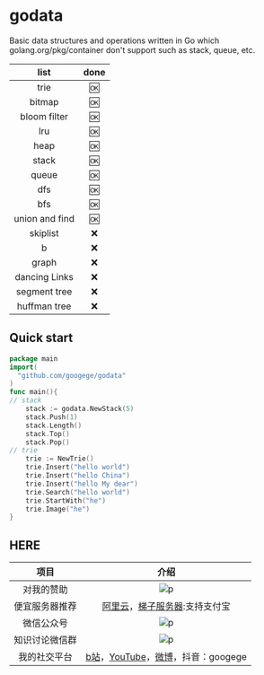 # godata
Basic data structures and operations written in Go which  golang.org/pkg/container don't support such as stack, queue, etc.

|list|done|
|:---:|:---:|
|trie|:ok:|
|bitmap|:ok:|
|bloom filter|:ok:|
|lru|:ok:|
|heap|:ok:|
|stack|:ok:|
|queue|:ok:|
|dfs|:ok:|
|bfs|:ok:|
|union and find|:ok:|
|skiplist|:x:|
|b|:x:|
|graph|:x:|
|dancing Links|:x:|
|segment tree|:x:|
|huffman tree|:x:|
## Quick start
```go
package main
import(
  "github.com/googege/godata"
)
func main(){
// stack
    stack := godata.NewStack(5)
    stack.Push(1)
    stack.Length()
    stack.Top()
    stack.Pop()
// trie
    trie := NewTrie()
    trie.Insert("hello world")
    trie.Insert("hello China")
    trie.Insert("hello My dear")
    trie.Search("hello world")
    trie.StartWith("he")
    trie.Image("he")
}

```
## HERE
|项目|介绍|
|:---:|:---:|
|对我的赞助|![p](https://raw.githubusercontent.com/basicExploration/Demos/master/donate.png)|
|便宜服务器推荐|[阿里云](https://www.aliyun.com/minisite/goods?userCode=ol87kpmz)，[梯子服务器](https://app.cloudcone.com/?ref=2525):支持支付宝|
|微信公众号|![p](https://raw.githubusercontent.com/basicExploration/Demos/master/pluspro.png)|
|知识讨论微信群|![p](https://raw.githubusercontent.com/basicExploration/Demos/master/joinMyGroup.png)|
|我的社交平台|[b站](https://space.bilibili.com/23170151)，[YouTube](https://www.youtube.com/channel/UCM_-pFgD_HZDGD0yxfzguRQ?view_as=subscriber)，[微博](https://weibo.com/imgoogege)，抖音：googege|
